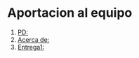 # Aportacion al equipo

1. [PD:](https://github.com/Javier-de-Jesus-Ortiz-Miss/Proyecto-FIS/blob/hector-branch/PD.md)
2. [Acerca de:](https://github.com/Javier-de-Jesus-Ortiz-Miss/Proyecto-FIS/blob/hector-branch/Acerca%20de.md)
3. [Entrega1:](https://github.com/Javier-de-Jesus-Ortiz-Miss/Proyecto-FIS/blob/hector-branch/entrega-1.md)
